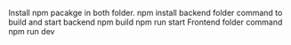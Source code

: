 Install npm pacakge in both folder.
    npm install
backend folder command to build and start backend
    npm build
    npm run start
Frontend folder command 
    npm run dev


